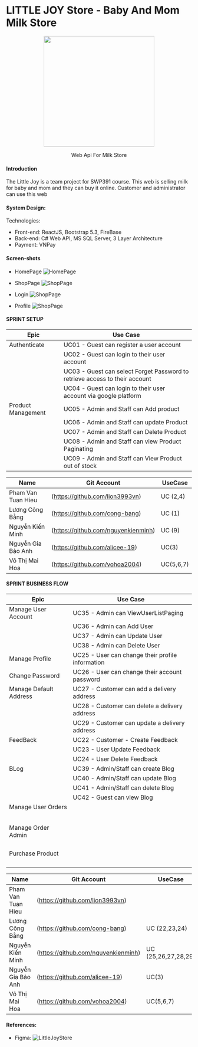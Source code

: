 # LITTLE JOY Store - Baby And Mom Milk Store

<div align="center">
    <img style="width: 300px;" src="https://firebasestorage.googleapis.com/v0/b/little-joy-2c5d3.appspot.com/o/logo%20git.png?alt=media&token=896298f2-1654-46d4-80b8-3ec8a6a8292e" />
    <p>Web Api For Milk Store</p>
</div>

#### Introduction
The Little Joy is a team project for SWP391 course. This web is selling milk for baby and mom and they can buy it online.
Customer and administrator can use this web

#### System Design:

Technologies:
- Front-end: ReactJS, Bootstrap 5.3, FireBase
- Back-end: C# Web API, MS SQL Server, 3 Layer Architecture
- Payment: VNPay

#### Screen-shots
- HomePage
![HomePage](REPORT/UI/MainPage.png)

- ShopPage
![ShopPage](REPORT/UI/ShopPage.png)

- Login
![ShopPage](REPORT/UI/Login.png)

- Profile
![ShopPage](REPORT/UI/Profile.png)

#### SPRINT SETUP

| Epic                  |                Use Case                                                     |                           
|-----------------------|-----------------------------------------------------------------------------|       
| Authenticate          | UC01 - Guest can register a user account                                    |                                
|                       | UC02 - Guest can login to their user account                                |        
|                       | UC03 - Guest can select Forget Password to retrieve access to their account |  
|                       | UC04 - Guest can login to their user account via google platform            |
| Product Management    | UC05 - Admin and Staff can Add product                                      |                                
|                       | UC06 - Admin and Staff can update Product                                   |        
|                       | UC07 - Admin and Staff can Delete Product                                   |  
|                       | UC08 - Admin and Staff can view Product Paginating                          |
|                       | UC09 - Admin and Staff can View Product out of stock                        |



| Name                  |                Git Account                                                  |        UseCase      |
|-----------------------|-----------------------------------------------------------------------------|---------------------|    
| Pham Van Tuan Hieu    | (https://github.com/lion3993vn)                                             | UC (2,4)            |                                    
| Lương Công Bằng       | (https://github.com/cong-bang)                                              | UC (1)              |            
| Nguyễn Kiến Minh      | (https://github.com/nguyenkienminh)                                         | UC (9)              |      
| Nguyễn Gia Bảo Anh    | (https://github.com/alicee-19)                                              | UC(3)               |    
| Võ Thị Mai Hoa        | (https://github.com/vohoa2004)                                              | UC(5,6,7)           |    


#### SPRINT BUSINESS FLOW

| Epic                  |                Use Case                                                     |                           
|-----------------------|-----------------------------------------------------------------------------|       
| Manage User Account   | UC35 - Admin can ViewUserListPaging                                         |                                
|                       | UC36 - Admin can Add User                                                   |        
|                       | UC37 - Admin can Update User                                                |   
|                       | UC38 - Admin can Delete User                                                |
| Manage Profile        | UC25 - User can change their profile information                            |                                
| Change Password       | UC26 - User can change their account password                               |
| Manage Default Address| UC27 - Customer can add a delivery address                                  |                                
|                       | UC28 - Customer can delete a delivery address                               |        
|                       | UC29 - Customer can update a delivery address                               |  
| FeedBack              | UC22 - Customer - Create Feedback                                           |                                
|                       | UC23 - User Update Feedback                                                 |         
|                       | UC24 - User Delete Feedback                                                 |  
| BLog                  | UC39 - Admin/Staff can create Blog                                          |                                
|                       | UC40 - Admin/Staff can update Blog                                          |        
|                       | UC41 - Admin/Staff can delete Blog                                          |  
|                       | UC42 - Guest can view Blog                                                  |
| Manage User Orders    |                                                                             |                                
|                       |                                                                             |        
|                       |                                                                             |  
|                       |                                                                             |
|                       |                                                                             | 
|                                                                                                     |
| Manage Order Admin    |                                                                             |                                
|                       |                                                                             |         
|                       |                                                                             |  
|                       |                                                                             |
|                       |                                                                             |
| Purchase Product      |                                                                             |                                
|                       |                                                                             |        
|                       |                                                                             |  
|                       |                                                                             |
|                       |                                                                             |


| Name                  |                Git Account                                                  |        UseCase      |
|-----------------------|-----------------------------------------------------------------------------|---------------------|    
| Pham Van Tuan Hieu    | (https://github.com/lion3993vn)                                             |                     |                                    
| Lương Công Bằng       | (https://github.com/cong-bang)                                              | UC (22,23,24)       |            
| Nguyễn Kiến Minh      | (https://github.com/nguyenkienminh)                                         | UC (25,26,27,28,29) |      
| Nguyễn Gia Bảo Anh    | (https://github.com/alicee-19)                                              | UC(3)               |    
| Võ Thị Mai Hoa        | (https://github.com/vohoa2004)                                              | UC(5,6,7)           |  


#### References:
- Figma: ![LittleJoyStore]([https://www.figma.com/file/VwOE5jngD07N00OydAgRC9/version-1.0?type=design&node-id=138%3A2&mode=design&t=kRl7sah9T2KRONWB-1](https://www.figma.com/design/27qQ7FoSlia57I2wMlbEcv/V1.0?node-id=67-802&t=JAQ8IF1EJOxbl3QW-1))
